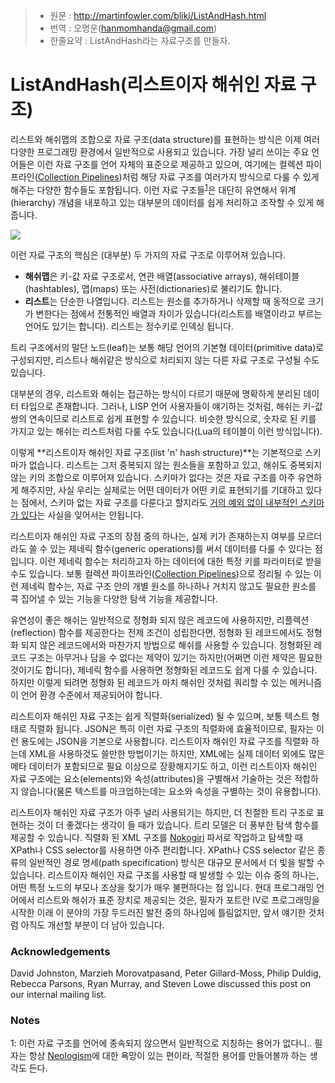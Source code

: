 > - 원문 : http://martinfowler.com/bliki/ListAndHash.html
> - 번역 : 오명운(hanmomhanda@gmail.com)
> - 한줄요약 : ListAndHash라는 자료구조를 만들자.

# ListAndHash(리스트이자 해쉬인 자료 구조)

리스트와 해쉬맵의 조합으로 자료 구조(data structure)를 표현하는 방식은 이제 여러 다양한 프로그래밍 환경에서 일반적으로 사용되고 있습니다. 가장 널리 쓰이는 주요 언어들은 이런 자료 구조를 언어 자체의 표준으로 제공하고 있으며, 여기에는 컬렉션 파이프라인([Collection Pipelines](http://martinfowler.com/articles/collection-pipeline/))처럼 해당 자료 구조를 여러가지 방식으로 다룰 수 있게 해주는 다양한 함수들도 포함됩니다. 이런 자료 구조들<sup>[1]('#1')</sup>은 대단히 유연해서 위계(hierarchy) 개념을 내포하고 있는 대부분의 데이터를 쉽게 처리하고 조작할 수 있게 해줍니다.

![](http://martinfowler.com/bliki/images/listAndHash/listAndHash-01.png)

이런 자료 구조의 핵심은 (대부분) 두 가지의 자료 구조로 이루어져 있습니다.

- **해쉬맵**은 키-값 자료 구조로서, 연관 배열(associative arrays), 해쉬테이블(hashtables), 맵(maps) 또는 사전(dictionaries)로 불리기도 합니다.
- **리스트**는 단순한 나열입니다. 리스트는 원소를 추가하거나 삭제할 때 동적으로 크기가 변한다는 점에서 전통적인 배열과 차이가 있습니다(리스트를 배열이라고 부르는 언어도 있기는 합니다). 리스트는 정수키로 인덱싱 됩니다.

트리 구조에서의 말단 노드(leaf)는 보통 해당 언어의 기본형 데이터(primitive data)로 구성되지만, 리스트나 해쉬같은 방식으로 처리되지 않는 다른 자료 구조로 구성될 수도 있습니다.

대부분의 경우, 리스트와 해쉬는 접근하는 방식이 다르기 때문에 명확하게 분리된 데이터 타입으로 존재합니다. 그러나, LISP 언어 사용자들이 얘기하는 것처럼, 해쉬는 키-값 쌍의 연속이므로 리스트로 쉽게 표현할 수 있습니다. 비슷한 방식으로, 숫자로 된 키를 가지고 있는 해쉬는 리스트처럼 다룰 수도 있습니다(Lua의 테이블이 이런 방식입니다).

이렇게 **리스트이자 해쉬인 자료 구조(list 'n' hash structure)**는 기본적으로 스키마가 없습니다. 리스트는 그저 중복되지 않는 원소들을 포함하고 있고, 해쉬도 중복되지 않는 키의 조합으로 이루어져 있습니다. 스키마가 없다는 것은 자료 구조를 아주 유연하게 해주지만, 사실 우리는 실제로는 어떤 데이터가 어떤 키로 표현되기를 기대하고 있다는 점에서, 스키마 없는 자료 구조를 다룬다고 할지라도 [거의 예외 없이 내부적인 스키마가 있다](http://martinfowler.com/articles/schemaless/#implicit-schema)는 사실을 잊어서는 안됩니다. 

리스트이자 해쉬인 자료 구조의 장점 중의 하나는, 실제 키가 존재하는지 여부를 모르더라도 쓸 수 있는 제네릭 함수(generic operations)를 써서 데이터를 다룰 수 있다는 점입니다. 이런 제네릭 함수는 처리하고자 하는 데이터에 대한 특정 키를 파라미터로 받을 수도 있습니다. 보통 컬렉션 파이프라인([Collection Pipelines](http://martinfowler.com/articles/collection-pipeline/))으로 정리될 수 있는 이런 제네릭 함수는, 자료 구조 안의 개별 원소를 하나하나 거치지 않고도 필요한 원소를 콕 집어낼 수 있는 기능을 다양한 탐색 기능을 제공합니다.

유연성이 좋은 해쉬는 일반적으로 정형화 되지 않은 레코드에 사용하지만, 리플렉션(reflection) 함수를 제공한다는 전제 조건이 성립한다면, 정형화 된 레코드에서도 정형화 되지 않은 레코드에서와 마찬가지 방법으로 해쉬를 사용할 수 있습니다. 정형화된 레코드 구조는 아무거나 담을 수 없다는 제약이 있기는 하지만(어쩌면 이런 제약은 필요한 것이기도 합니다), 제네릭 함수를 사용하면 정형화된 레코드도 쉽게 다룰 수 있습니다. 하지만 이렇게 되려면 정형화 된 레코드가 마치 해쉬인 것처럼 쿼리할 수 있는 메커니즘이 언어 환경 수준에서 제공되어야 합니다.

리스트이자 해쉬인 자료 구조는 쉽게 직렬화(serialized) 될 수 있으며, 보통 텍스트 형태로 직렬화 됩니다. JSON은 특히 이런 자료 구조의 직렬화에 효율적이므로, 필자는 이런 용도에는 JSON을 기본으로 사용합니다. 리스트이자 해쉬인 자료 구조를 직렬화 하는데 XML을 사용하것도 쓸만한 방법이기는 하지만, XML에는 실제 데이터 외에도 많은 메타 데이터가 포함되므로 필요 이상으로 장황해지기도 하고, 이런 리스트이자 해쉬인 자료 구조에는 요소(elements)와 속성(attributes)을 구별해서 기술하는 것은 적합하지 않습니다(물론 텍스트를 마크업하는데는 요소와 속성을 구별하는 것이 유용합니다).

리스트이자 해쉬인 자료 구조가 아주 널리 사용되기는 하지만, 더 친절한 트리 구조로 표현하는 것이 더 좋겠다는 생각이 들 때가 있습니다. 트리 모델은 더 풍부한 탐색 함수를 제공할 수 있습니다. 직렬화 된 XML 구조를 [Nokogiri](http://www.rubydoc.info/github/sparklemotion/nokogiri) 파서로 작업하고 탐색할 때 XPath나 CSS selector를 사용하면 아주 편리합니다.  XPath나 CSS selector 같은 종류의 일반적인 경로 명세(path specification) 방식은 대규모 문서에서 더 빛을 발할 수 있습니다. 리스트이자 해쉬인 자료 구조를 사용할 때 발생할 수 있는 이슈 중의 하나는, 어떤 특정 노드의 부모나 조상을 찾기가 매우 불편하다는 점 입니다. 현대 프로그래밍 언어에서 리스트와 해쉬가 표준 장치로 제공되는 것은, 필자가 포트란 IV로 프로그래밍을 시작한 이래 이 분야의 가장 두드러진 발전 중의 하나임에 틀림없지만, 앞서 얘기한 것처럼 아직도 개선할 부분이 더 남아 있습니다.

### Acknowledgements

David Johnston, Marzieh Morovatpasand, Peter Gillard-Moss, Philip Duldig, Rebecca Parsons, Ryan Murray, and Steven Lowe discussed this post on our internal mailing list.

### Notes

<a name='#1'>1</a>: 이런 자료 구조를 언어에 종속되지 않으면서 일반적으로 지칭하는 용어가 없다니.. 필자는 항상 [Neologism](http://martinfowler.com/bliki/Neologism.html)에 대한 욕망이 있는 편이라, 적절한 용어를 만들어볼까 하는 생각도 든다.